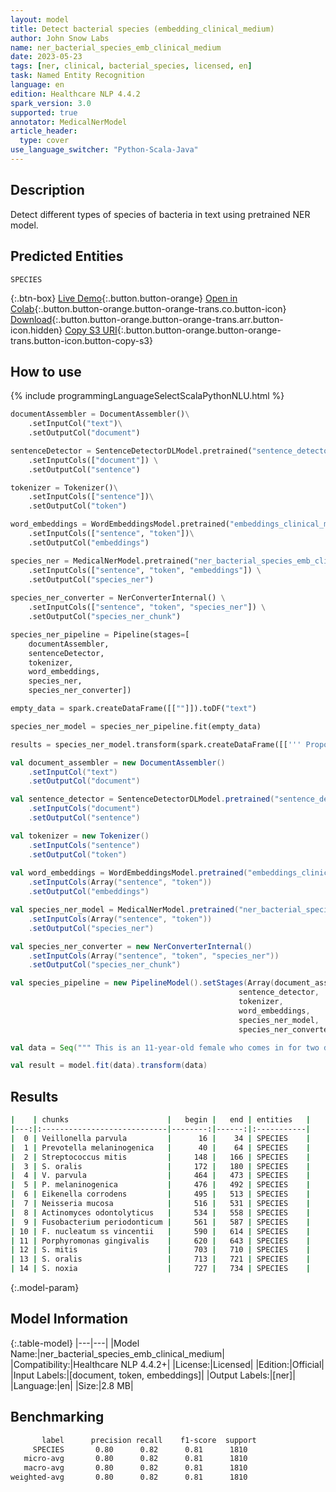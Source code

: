 ```yaml
---
layout: model
title: Detect bacterial species (embedding_clinical_medium)
author: John Snow Labs
name: ner_bacterial_species_emb_clinical_medium
date: 2023-05-23
tags: [ner, clinical, bacterial_species, licensed, en]
task: Named Entity Recognition
language: en
edition: Healthcare NLP 4.4.2
spark_version: 3.0
supported: true
annotator: MedicalNerModel
article_header:
  type: cover
use_language_switcher: "Python-Scala-Java"
---
```


## Description

Detect different types of species of bacteria in text using pretrained NER model.

## Predicted Entities

`SPECIES`



{:.btn-box}
[Live Demo](https://demo.johnsnowlabs.com/healthcare/NER_BACTERIAL_SPECIES/){:.button.button-orange}
[Open in Colab](https://demo.johnsnowlabs.com/healthcare/NER_BACTERIAL_SPECIES/){:.button.button-orange.button-orange-trans.co.button-icon}
[Download](https://s3.amazonaws.com/auxdata.johnsnowlabs.com/clinical/models/ner_bacterial_species_emb_clinical_medium_en_4.4.2_3.0_1684848483995.zip){:.button.button-orange.button-orange-trans.arr.button-icon.hidden}
[Copy S3 URI](s3://auxdata.johnsnowlabs.com/clinical/models/ner_bacterial_species_emb_clinical_medium_en_4.4.2_3.0_1684848483995.zip){:.button.button-orange.button-orange-trans.button-icon.button-copy-s3}

## How to use



<div class="tabs-box" markdown="1">
{% include programmingLanguageSelectScalaPythonNLU.html %}

```python
documentAssembler = DocumentAssembler()\
    .setInputCol("text")\
    .setOutputCol("document")

sentenceDetector = SentenceDetectorDLModel.pretrained("sentence_detector_dl_healthcare","en","clinical/models") \
    .setInputCols(["document"]) \
    .setOutputCol("sentence") 

tokenizer = Tokenizer()\
    .setInputCols(["sentence"])\
    .setOutputCol("token")

word_embeddings = WordEmbeddingsModel.pretrained("embeddings_clinical_medium", "en", "clinical/models")\
    .setInputCols(["sentence", "token"])\
    .setOutputCol("embeddings")

species_ner = MedicalNerModel.pretrained("ner_bacterial_species_emb_clinical_medium", "en", "clinical/models")\
    .setInputCols(["sentence", "token", "embeddings"]) \
    .setOutputCol("species_ner")
    
species_ner_converter = NerConverterInternal() \
    .setInputCols(["sentence", "token", "species_ner"]) \
    .setOutputCol("species_ner_chunk")

species_ner_pipeline = Pipeline(stages=[
    documentAssembler, 
    sentenceDetector,
    tokenizer,
    word_embeddings,
    species_ner,
    species_ner_converter])

empty_data = spark.createDataFrame([[""]]).toDF("text")

species_ner_model = species_ner_pipeline.fit(empty_data)

results = species_ner_model.transform(spark.createDataFrame([[''' Proportions of Veillonella parvula and Prevotella melaninogenica were higher in saliva and on the lateral and dorsal surfaces of the tongue, while Streptococcus mitis and S. oralis were in significantly lower proportions in saliva and on the tongue dorsum. Cluster analysis resulted in the formation of 2 clusters with >85% similarity. Cluster 1 comprised saliva, lateral and dorsal tongue surfaces, while Cluster 2 comprised the remaining soft tissue locations. V. parvula, P. melaninogenica, Eikenella corrodens, Neisseria mucosa, Actinomyces odontolyticus, Fusobacterium periodonticum, F. nucleatum ss vincentii and Porphyromonas gingivalis were in significantly higher proportions in Cluster 1 and S. mitis, S. oralis and S. noxia were significantly higher in Cluster 2. These findings were confirmed using data from the 44 subjects providing plaque samples.''']]).toDF("text"))
```
```scala
val document_assembler = new DocumentAssembler()
    .setInputCol("text")
    .setOutputCol("document")

val sentence_detector = SentenceDetectorDLModel.pretrained("sentence_detector_dl_healthcare","en","clinical/models")
    .setInputCols("document")
    .setOutputCol("sentence")

val tokenizer = new Tokenizer()
    .setInputCols("sentence")
    .setOutputCol("token")
    
val word_embeddings = WordEmbeddingsModel.pretrained("embeddings_clinical_large", "en", "clinical/models")
    .setInputCols(Array("sentence", "token"))
    .setOutputCol("embeddings")

val species_ner_model = MedicalNerModel.pretrained("ner_bacterial_species_emb_clinical_medium", "en", "clinical/models")
    .setInputCols(Array("sentence", "token"))
    .setOutputCol("species_ner")

val species_ner_converter = new NerConverterInternal()
    .setInputCols(Array("sentence", "token", "species_ner"))
    .setOutputCol("species_ner_chunk")

val species_pipeline = new PipelineModel().setStages(Array(document_assembler, 
                                                   sentence_detector,
                                                   tokenizer,
                                                   word_embeddings,
                                                   species_ner_model,
                                                   species_ner_converter))

val data = Seq(""" This is an 11-year-old female who comes in for two different things. 1. She was seen by the allergist. No allergies present, so she stopped her Allegra, but she is still real congested and does a lot of snorting. They do not notice a lot of snoring at night though, but she seems to be always like that. 2. On her right great toe, she has got some redness and erythema. Her skin is kind of peeling a little bit, but it has been like that for about a week and a half now.\nGeneral: Well-developed female, in no acute distress, afebrile.\nHEENT: Sclerae and conjunctivae clear. Extraocular muscles intact. TMs clear. Nares patent. A little bit of swelling of the turbinates on the left. Oropharynx is essentially clear. Mucous membranes are moist.\nNeck: No lymphadenopathy.\nChest: Clear.\nAbdomen: Positive bowel sounds and soft.\nDermatologic: She has got redness along the lateral portion of her right great toe, but no bleeding or oozing. Some dryness of her skin. Her toenails themselves are very short and even on her left foot and her left great toe the toenails are very short.""").toDS.toDF("text")

val result = model.fit(data).transform(data)
```
</div>

## Results

```bash
|    | chunks                      |   begin |   end | entities   |
|---:|:----------------------------|--------:|------:|:-----------|
|  0 | Veillonella parvula         |      16 |    34 | SPECIES    |
|  1 | Prevotella melaninogenica   |      40 |    64 | SPECIES    |
|  2 | Streptococcus mitis         |     148 |   166 | SPECIES    |
|  3 | S. oralis                   |     172 |   180 | SPECIES    |
|  4 | V. parvula                  |     464 |   473 | SPECIES    |
|  5 | P. melaninogenica           |     476 |   492 | SPECIES    |
|  6 | Eikenella corrodens         |     495 |   513 | SPECIES    |
|  7 | Neisseria mucosa            |     516 |   531 | SPECIES    |
|  8 | Actinomyces odontolyticus   |     534 |   558 | SPECIES    |
|  9 | Fusobacterium periodonticum |     561 |   587 | SPECIES    |
| 10 | F. nucleatum ss vincentii   |     590 |   614 | SPECIES    |
| 11 | Porphyromonas gingivalis    |     620 |   643 | SPECIES    |
| 12 | S. mitis                    |     703 |   710 | SPECIES    |
| 13 | S. oralis                   |     713 |   721 | SPECIES    |
| 14 | S. noxia                    |     727 |   734 | SPECIES    |
```

{:.model-param}
## Model Information

{:.table-model}
|---|---|
|Model Name:|ner_bacterial_species_emb_clinical_medium|
|Compatibility:|Healthcare NLP 4.4.2+|
|License:|Licensed|
|Edition:|Official|
|Input Labels:|[document, token, embeddings]|
|Output Labels:|[ner]|
|Language:|en|
|Size:|2.8 MB|

## Benchmarking

```bash
       label      precision recall    f1-score  support
     SPECIES       0.80      0.82      0.81      1810
   micro-avg       0.80      0.82      0.81      1810
   macro-avg       0.80      0.82      0.81      1810
weighted-avg       0.80      0.82      0.81      1810
```
